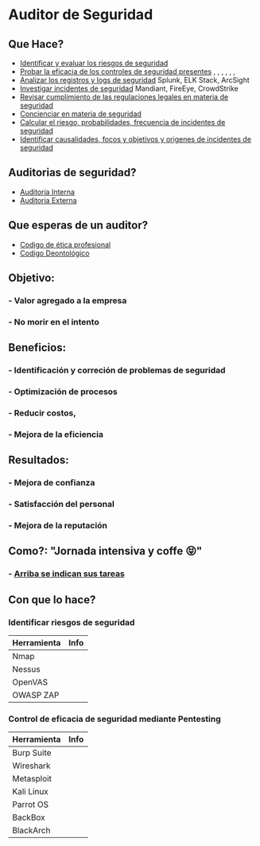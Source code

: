 # Auditor de Seguridad

## Que Hace?

- [Identificar y evaluar los riesgos de seguridad](#) 
- [Probar la eficacia de los controles de seguridad presentes](#)	, , , , , , 
- [Analizar los registros y logs de seguridad](#)	Splunk, ELK Stack, ArcSight
- [Investigar incidentes de seguridad](#)	Mandiant, FireEye, CrowdStrike
- [Revisar cumplimiento de las regulaciones legales en materia de seguridad](#)
- [Concienciar en materia de seguridad](#)
- [Calcular el riesgo, probabilidades, frecuencia   de incidentes  de seguridad](#)
- [Identificar causalidades, focos y objetivos y origenes de incidentes de seguridad](#)

## Auditorias de seguridad?

- [Auditoria Interna](#)
- [Auditoria Externa](#)

## Que esperas de un auditor?

- [Codigo de ética profesional](#)
- [Codigo Deontológico](#)

## Objetivo: 
### - Valor agregado a la empresa
### - No morir en el intento
## Beneficios: 
### - Identificación y correción de problemas de seguridad
### - Optimización de procesos
### - Reducir costos,
### - Mejora de la eficiencia
## Resultados:
### - Mejora de confianza
### - Satisfacción del personal
### -  Mejora de la reputación

## Como?: "Jornada intensiva y coffe :stuck_out_tongue_closed_eyes:"
### - [Arriba se indican sus tareas](#)

## Con que lo hace?
### Identificar riesgos de seguridad
| Herramienta | Info |
|----------------------|------------------------|
| Nmap |   |
| Nessus |  |
| OpenVAS  |   |
| OWASP ZAP |   |

### Control de eficacia de seguridad mediante Pentesting
| Herramienta | Info |
|----------------------|------------------------|
| Burp Suite |   |
| Wireshark |    |
| Metasploit  |    |
| Kali Linux |    |
| Parrot OS |    |
| BackBox |    |
| BlackArch |    |



